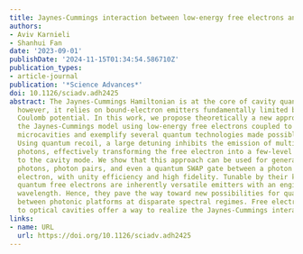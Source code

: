 ```yaml
---
title: Jaynes-Cummings interaction between low-energy free electrons and cavity photons
authors:
- Aviv Karnieli
- Shanhui Fan
date: '2023-09-01'
publishDate: '2024-11-15T01:34:54.586710Z'
publication_types:
- article-journal
publication: '*Science Advances*'
doi: 10.1126/sciadv.adh2425
abstract: The Jaynes-Cummings Hamiltonian is at the core of cavity quantum electrodynamics;
  however, it relies on bound-electron emitters fundamentally limited by the binding
  Coulomb potential. In this work, we propose theoretically a new approach to realizing
  the Jaynes-Cummings model using low-energy free electrons coupled to dielectric
  microcavities and exemplify several quantum technologies made possible by this approach.
  Using quantum recoil, a large detuning inhibits the emission of multiple consecutive
  photons, effectively transforming the free electron into a few-level system coupled
  to the cavity mode. We show that this approach can be used for generation of single
  photons, photon pairs, and even a quantum SWAP gate between a photon and a free
  electron, with unity efficiency and high fidelity. Tunable by their kinetic energy,
  quantum free electrons are inherently versatile emitters with an engineerable emission
  wavelength. Hence, they pave the way toward new possibilities for quantum interconnects
  between photonic platforms at disparate spectral regimes. Free electrons coupled
  to optical cavities offer a way to realize the Jaynes-Cummings interaction.
links:
- name: URL
  url: https://doi.org/10.1126/sciadv.adh2425
---
```

